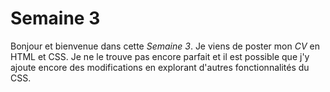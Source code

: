 # Semaine 3
Bonjour et bienvenue dans cette _Semaine 3_. Je viens de poster mon _CV_ en HTML et CSS. Je ne le trouve pas encore parfait et il est possible que j'y ajoute encore des modifications en explorant d'autres fonctionnalités du CSS.
